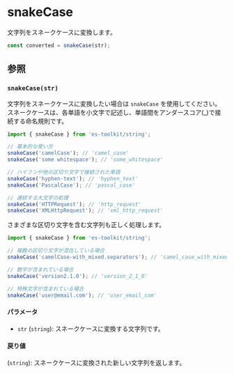 # snakeCase

文字列をスネークケースに変換します。

```typescript
const converted = snakeCase(str);
```

## 参照

### `snakeCase(str)`

文字列をスネークケースに変換したい場合は `snakeCase` を使用してください。スネークケースは、各単語を小文字で記述し、単語間をアンダースコア(\_)で接続する命名規則です。

```typescript
import { snakeCase } from 'es-toolkit/string';

// 基本的な使い方
snakeCase('camelCase'); // 'camel_case'
snakeCase('some whitespace'); // 'some_whitespace'

// ハイフンや他の区切り文字で接続された単語
snakeCase('hyphen-text'); // 'hyphen_text'
snakeCase('PascalCase'); // 'pascal_case'

// 連続する大文字の処理
snakeCase('HTTPRequest'); // 'http_request'
snakeCase('XMLHttpRequest'); // 'xml_http_request'
```

さまざまな区切り文字を含む文字列も正しく処理します。

```typescript
import { snakeCase } from 'es-toolkit/string';

// 複数の区切り文字が混在している場合
snakeCase('camelCase-with_mixed.separators'); // 'camel_case_with_mixed_separators'

// 数字が含まれている場合
snakeCase('version2.1.0'); // 'version_2_1_0'

// 特殊文字が含まれている場合
snakeCase('user@email.com'); // 'user_email_com'
```

#### パラメータ

- `str` (`string`): スネークケースに変換する文字列です。

#### 戻り値

(`string`): スネークケースに変換された新しい文字列を返します。
